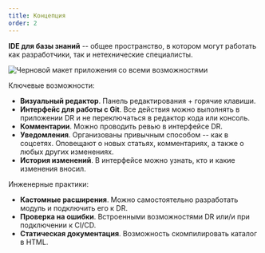 ```yaml
---
title: Концепция
order: 2
---
```


**IDE для базы знаний** -- общее пространство, в котором могут работать как разработчики, так и нетехнические специалисты.

![](./../../../IDE/Q4/ide3.png "Черновой макет приложения со всеми возможностями")

Ключевые возможности:

-  **Визуальный редактор**. Панель редактирования + горячие клавиши.
-  **Интерфейс для работы с Git**. Все действия можно выполнять в приложении DR и не переключаться в редактор кода или консоль.
-  **Комментарии**. Можно проводить ревью в интерфейсе DR.
-  **Уведомления**. Организованы привычным способом -- как в соцсетях. Оповещают о новых статьях, комментариях, а также о любых других изменениях.
-  **История изменений**. В интерфейсе можно узнать, кто и какие изменения вносил.

Инженерные практики:

-  **Кастомные расширения**. Можно самостоятельно разработать модуль и подключить его к DR.
-  **Проверка на ошибки**. Встроенными возможностями DR или/и при подключении к CI/CD.
-  **Статическая документация**. Возможность скомпилировать каталог в HTML.